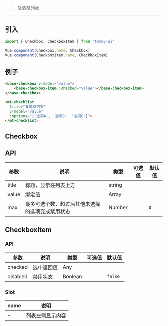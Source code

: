 > 复选框列表

-------------

## 引入

```javascript
import { Checkbox, CheckboxItem } from 'tommy-ui'

Vue.component(Checkbox.name, Checkbox)
Vue.component(CheckboxItem.name, CheckboxItem)
```

## 例子

```html
<base-checkbox v-model="value">
    <base-checkbox-item :checked="value"></base-checkbox-item>
</base-checkbox>

<mt-checklist
  title="复选框列表"
  v-model="value"
  :options="['选项A', '选项B', '选项C']">
</mt-checklist>
```

## Checkbox

## API

| 参数 | 说明 | 类型 | 可选值 | 默认值 |
|------|-------|---------|-------|--------|
|title | 标题，显示在列表上方 | string | | |
|value | 绑定值 | Array | | |
|max| 最多可选个数，超过后其他未选择的选项变成禁用状态 | Number | | `0` |

## CheckboxItem

### API

| 参数 | 说明 | 类型 | 可选值 | 默认值 |
|------|-------|---------|-------|--------|
|checked | 选中返回值 | Any | | |
| disabled | 禁用状态 | Boolean | | `false` |

### Slot

| name | 说明 |
|-------|----------|
| - | 列表左侧显示内容 |

